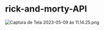# rick-and-morty-API

![Captura de Tela 2023-05-09 às 11.14.25.png](https://s3-us-west-2.amazonaws.com/secure.notion-static.com/60c600c1-df08-4d3d-a7f7-8348ed0d07be/Captura_de_Tela_2023-05-09_as_11.14.25.png)
